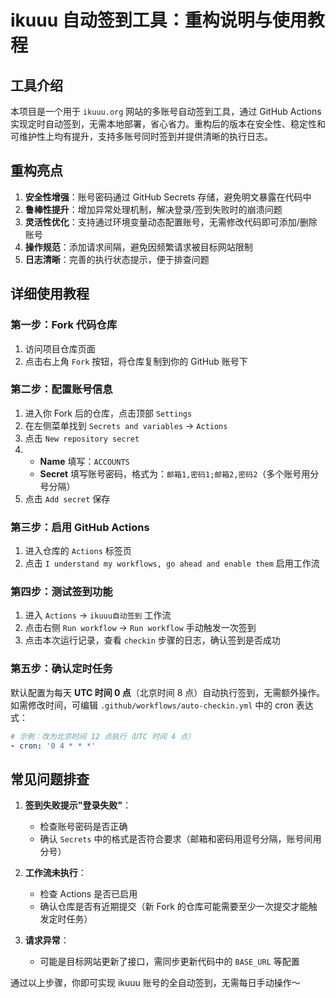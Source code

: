 # ikuuu 自动签到工具：重构说明与使用教程

## 工具介绍

本项目是一个用于 `ikuuu.org` 网站的多账号自动签到工具，通过 GitHub Actions 实现定时自动签到，无需本地部署，省心省力。重构后的版本在安全性、稳定性和可维护性上均有提升，支持多账号同时签到并提供清晰的执行日志。

## 重构亮点

1. **安全性增强**：账号密码通过 GitHub Secrets 存储，避免明文暴露在代码中
2. **鲁棒性提升**：增加异常处理机制，解决登录/签到失败时的崩溃问题
3. **灵活性优化**：支持通过环境变量动态配置账号，无需修改代码即可添加/删除账号
4. **操作规范**：添加请求间隔，避免因频繁请求被目标网站限制
5. **日志清晰**：完善的执行状态提示，便于排查问题

## 详细使用教程

### 第一步：Fork 代码仓库

1. 访问项目仓库页面
2. 点击右上角 `Fork` 按钮，将仓库复制到你的 GitHub 账号下

### 第二步：配置账号信息

1. 进入你 Fork 后的仓库，点击顶部 `Settings`
2. 在左侧菜单找到 `Secrets and variables` → `Actions`
3. 点击 `New repository secret`
4. - **Name** 填写：`ACCOUNTS`
   - **Secret** 填写账号密码，格式为：`邮箱1,密码1;邮箱2,密码2`（多个账号用分号分隔）
5. 点击 `Add secret` 保存

### 第三步：启用 GitHub Actions

1. 进入仓库的 `Actions` 标签页
2. 点击 `I understand my workflows, go ahead and enable them` 启用工作流

### 第四步：测试签到功能

1. 进入 `Actions` → `ikuuu自动签到` 工作流
2. 点击右侧 `Run workflow` → `Run workflow` 手动触发一次签到
3. 点击本次运行记录，查看 `checkin` 步骤的日志，确认签到是否成功

### 第五步：确认定时任务

默认配置为每天 **UTC 时间 0 点**（北京时间 8 点）自动执行签到，无需额外操作。如需修改时间，可编辑 `.github/workflows/auto-checkin.yml` 中的 cron 表达式：

```yaml
# 示例：改为北京时间 12 点执行（UTC 时间 4 点）
- cron: '0 4 * * *'
```

## 常见问题排查

1. **签到失败提示"登录失败"**：
   - 检查账号密码是否正确
   - 确认 `Secrets` 中的格式是否符合要求（邮箱和密码用逗号分隔，账号间用分号）

2. **工作流未执行**：
   - 检查 Actions 是否已启用
   - 确认仓库是否有近期提交（新 Fork 的仓库可能需要至少一次提交才能触发定时任务）

3. **请求异常**：
   - 可能是目标网站更新了接口，需同步更新代码中的 `BASE_URL` 等配置

通过以上步骤，你即可实现 ikuuu 账号的全自动签到，无需每日手动操作～
